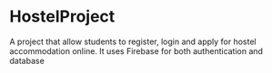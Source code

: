# HostelProject
A project that allow students to register, login and apply for hostel accommodation online.
It uses Firebase for both authentication and database
